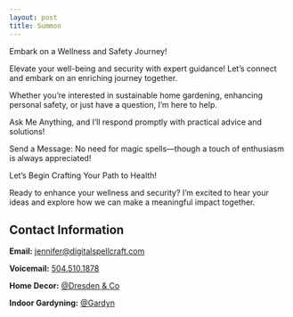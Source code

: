 ```yaml
---
layout: post
title: Summon 
---
```


Embark on a Wellness and Safety Journey!

Elevate your well-being and security with expert guidance! Let’s connect and embark on an enriching journey together.

Whether you’re interested in sustainable home gardening, enhancing personal safety, or just have a question, I’m here to help.

Ask Me Anything, and I’ll respond promptly with practical advice and solutions!

Send a Message: No need for magic spells—though a touch of enthusiasm is always appreciated!

Let’s Begin Crafting Your Path to Health!

Ready to enhance your wellness and security? I’m excited to hear your ideas and explore how we can make a meaningful impact together.

## Contact Information

<div class="contact-info">
  <p><strong>Email:</strong> <a href="mailto:jennifer@digitalspellcraft.com">jennifer@digitalspellcraft.com</a></p>
  <p><strong>Voicemail:</strong> <a href="tel:5045101878">504.510.1878</a></p>
<p><strong>Home Decor:</strong> <a href="https://links.digitalspellcraft.com/dresden" target="_blank">@Dresden & Co</a></p>
<p><strong>Indoor Gardyning:</strong> <a href="https://links.digitalspellcraft.com/gardyn" target="_blank">@Gardyn</a></p>



</div>
